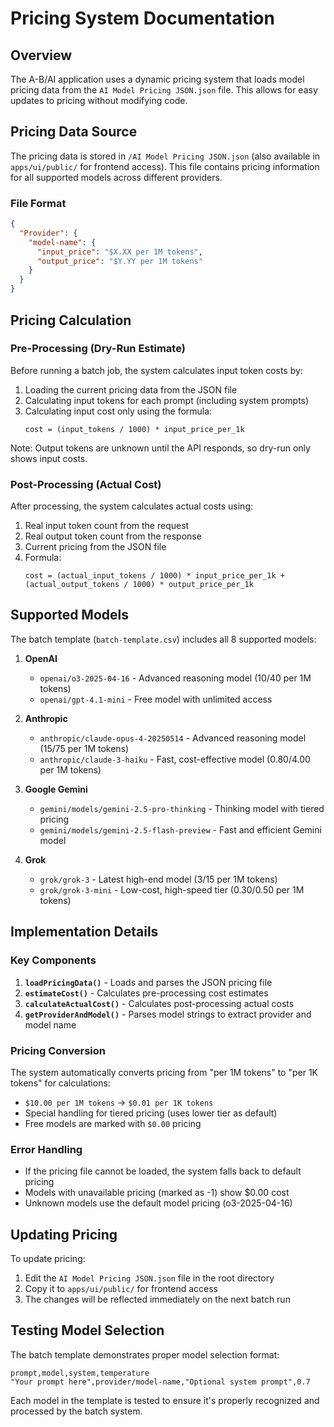 # Pricing System Documentation

## Overview

The A-B/AI application uses a dynamic pricing system that loads model pricing data from the `AI Model Pricing JSON.json` file. This allows for easy updates to pricing without modifying code.

## Pricing Data Source

The pricing data is stored in `/AI Model Pricing JSON.json` (also available in `apps/ui/public/` for frontend access). This file contains pricing information for all supported models across different providers.

### File Format

```json
{
  "Provider": {
    "model-name": {
      "input_price": "$X.XX per 1M tokens",
      "output_price": "$Y.YY per 1M tokens"
    }
  }
}
```

## Pricing Calculation

### Pre-Processing (Dry-Run Estimate)

Before running a batch job, the system calculates input token costs by:

1. Loading the current pricing data from the JSON file
2. Calculating input tokens for each prompt (including system prompts)
3. Calculating input cost only using the formula:
   ```
   cost = (input_tokens / 1000) * input_price_per_1k
   ```

Note: Output tokens are unknown until the API responds, so dry-run only shows input costs.

### Post-Processing (Actual Cost)

After processing, the system calculates actual costs using:

1. Real input token count from the request
2. Real output token count from the response
3. Current pricing from the JSON file
4. Formula:
   ```
   cost = (actual_input_tokens / 1000) * input_price_per_1k + (actual_output_tokens / 1000) * output_price_per_1k
   ```

## Supported Models

The batch template (`batch-template.csv`) includes all 8 supported models:

1. **OpenAI**

   - `openai/o3-2025-04-16` - Advanced reasoning model ($10/$40 per 1M tokens)
   - `openai/gpt-4.1-mini` - Free model with unlimited access

2. **Anthropic**

   - `anthropic/claude-opus-4-20250514` - Advanced reasoning model ($15/$75 per 1M tokens)
   - `anthropic/claude-3-haiku` - Fast, cost-effective model ($0.80/$4.00 per 1M tokens)

3. **Google Gemini**

   - `gemini/models/gemini-2.5-pro-thinking` - Thinking model with tiered pricing
   - `gemini/models/gemini-2.5-flash-preview` - Fast and efficient Gemini model

4. **Grok**
   - `grok/grok-3` - Latest high-end model ($3/$15 per 1M tokens)
   - `grok/grok-3-mini` - Low-cost, high-speed tier ($0.30/$0.50 per 1M tokens)

## Implementation Details

### Key Components

1. **`loadPricingData()`** - Loads and parses the JSON pricing file
2. **`estimateCost()`** - Calculates pre-processing cost estimates
3. **`calculateActualCost()`** - Calculates post-processing actual costs
4. **`getProviderAndModel()`** - Parses model strings to extract provider and model name

### Pricing Conversion

The system automatically converts pricing from "per 1M tokens" to "per 1K tokens" for calculations:

- `$10.00 per 1M tokens` → `$0.01 per 1K tokens`
- Special handling for tiered pricing (uses lower tier as default)
- Free models are marked with `$0.00` pricing

### Error Handling

- If the pricing file cannot be loaded, the system falls back to default pricing
- Models with unavailable pricing (marked as -1) show $0.00 cost
- Unknown models use the default model pricing (o3-2025-04-16)

## Updating Pricing

To update pricing:

1. Edit the `AI Model Pricing JSON.json` file in the root directory
2. Copy it to `apps/ui/public/` for frontend access
3. The changes will be reflected immediately on the next batch run

## Testing Model Selection

The batch template demonstrates proper model selection format:

```csv
prompt,model,system,temperature
"Your prompt here",provider/model-name,"Optional system prompt",0.7
```

Each model in the template is tested to ensure it's properly recognized and processed by the batch system.
